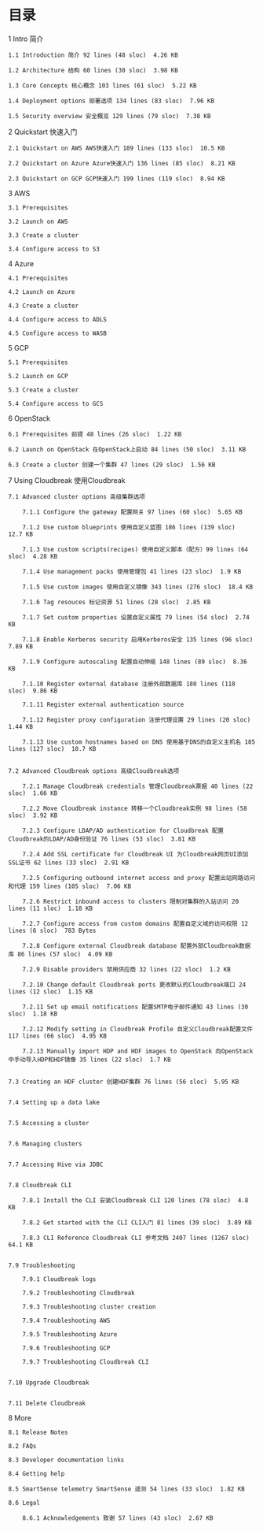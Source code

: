 目录
===

1 Intro 简介

	1.1 Introduction 简介 92 lines (48 sloc)  4.26 KB
	
	1.2 Architecture 结构 60 lines (30 sloc)  3.98 KB
	
	1.3 Core Concepts 核心概念 103 lines (61 sloc)  5.22 KB
	
	1.4 Deployment options 部署选项 134 lines (83 sloc)  7.96 KB
	
	1.5 Security overview 安全概览 129 lines (79 sloc)  7.38 KB
	

2 Quickstart 快速入门

	2.1 Quickstart on AWS AWS快速入门 189 lines (133 sloc)  10.5 KB
	
	2.2 Quickstart on Azure Azure快速入门 136 lines (85 sloc)  8.21 KB
	
	2.3 Quickstart on GCP GCP快速入门 199 lines (119 sloc)  8.94 KB
	

3 AWS 

	3.1 Prerequisites

	3.2 Launch on AWS

	3.3 Create a cluster 

	3.4 Configure access to S3
  
  
4 Azure 

	4.1 Prerequisites

	4.2 Launch on Azure

	4.3 Create a cluster

	4.4 Configure access to ADLS

	4.5 Configure access to WASB
  

5 GCP 

	5.1 Prerequisites

	5.2 Launch on GCP

	5.3 Create a cluster

	5.4 Configure access to GCS


6 OpenStack 

	6.1 Prerequisites 前提 48 lines (26 sloc)  1.22 KB
	
	6.2 Launch on OpenStack 在OpenStack上启动 84 lines (50 sloc)  3.11 KB
	
	6.3 Create a cluster 创建一个集群 47 lines (29 sloc)  1.56 KB
	

7 Using Cloudbreak 使用Cloudbreak

	7.1 Advanced cluster options 高级集群选项
		
		7.1.1 Configure the gateway 配置网关 97 lines (60 sloc)  5.65 KB
		
		7.1.2 Use custom blueprints 使用自定义蓝图 186 lines (139 sloc)  12.7 KB
		
		7.1.3 Use custom scripts(recipes) 使用自定义脚本（配方）99 lines (64 sloc)  4.28 KB
		
		7.1.4 Use management packs 使用管理包 41 lines (23 sloc)  1.9 KB
		
		7.1.5 Use custom images 使用自定义镜像 343 lines (276 sloc)  18.4 KB
		
		7.1.6 Tag resouces 标记资源 51 lines (28 sloc)  2.85 KB
		
		7.1.7 Set custom properties 设置自定义属性 79 lines (54 sloc)  2.74 KB
		
		7.1.8 Enable Kerberos security 启用Kerberos安全 135 lines (96 sloc)  7.89 KB
		
		7.1.9 Configure autoscaling 配置自动伸缩 148 lines (89 sloc)  8.36 KB
		
		7.1.10 Register external database 注册外部数据库 180 lines (118 sloc)  9.86 KB
		
		7.1.11 Register external authentication source 
		
		7.1.12 Register proxy configuration 注册代理设置 29 lines (20 sloc)  1.44 KB
		
		7.1.13 Use custom hostnames based on DNS 使用基于DNS的自定义主机名 185 lines (127 sloc)  10.7 KB
		
    
  	7.2 Advanced Cloudbreak options 高级Cloudbreak选项 
  
		7.2.1 Manage Cloudbreak credentials 管理Cloudbreak票据 40 lines (22 sloc)  1.66 KB
    
		7.2.2 Move Cloudbreak instance 转移一个Cloudbreak实例 98 lines (58 sloc)  3.92 KB
    
		7.2.3 Configure LDAP/AD authentication for Cloudbreak 配置Cloudbreak的LDAP/AD身份验证 76 lines (53 sloc)  3.81 KB
    		
		7.2.4 Add SSL certificate for Cloudbreak UI 为Cloudbreak网页UI添加SSL证书 62 lines (33 sloc)  2.91 KB
		
		7.2.5 Configuring outbound internet access and proxy 配置出站网路访问和代理 159 lines (105 sloc)  7.06 KB
    		
		7.2.6 Restrict inbound access to clusters 限制对集群的入站访问 20 lines (11 sloc)  1.18 KB
    
		7.2.7 Configure access from custom domains 配置自定义域的访问权限 12 lines (6 sloc)  783 Bytes
    
		7.2.8 Configure external Cloudbreak database 配置外部Cloudbreak数据库 86 lines (57 sloc)  4.09 KB
    
		7.2.9 Disable providers 禁用供应商 32 lines (22 sloc)  1.2 KB
   
		7.2.10 Change default Cloudbreak ports 更改默认的Cloudbreak端口 24 lines (12 sloc)  1.15 KB
    
		7.2.11 Set up email notifications 配置SMTP电子邮件通知 43 lines (30 sloc)  1.18 KB
    
		7.2.12 Modify setting in Cloudbreak Profile 自定义Cloudbreak配置文件 117 lines (66 sloc)  4.95 KB
    
		7.2.13 Manually import HDP and HDF images to OpenStack 向OpenStack中手动导入HDP和HDF镜像 35 lines (22 sloc)  1.7 KB
    
    
  	7.3 Creating an HDF cluster 创建HDF集群 76 lines (56 sloc)  5.95 KB
  
  
  	7.4 Setting up a data lake 
  
  
  	7.5 Accessing a cluster
  
  
  	7.6 Managing clusters
  
  
  	7.7 Accessing Hive via JDBC
  
  
  	7.8 Cloudbreak CLI
    		
		7.8.1 Install the CLI 安装Cloudbreak CLI 120 lines (78 sloc)  4.8 KB
    
		7.8.2 Get started with the CLI CLI入门 81 lines (39 sloc)  3.89 KB
    
		7.8.3 CLI Reference Cloudbreak CLI 参考文档 2407 lines (1267 sloc)  64.1 KB
	
	
 	7.9 Troubleshooting
    
		7.9.1 Cloudbreak logs
		
		7.9.2 Troubleshooting Cloudbreak
		
		7.9.3 Troubleshooting cluster creation
		
		7.9.4 Troubleshooting AWS
		
		7.9.5 Troubleshooting Azure
		
		7.9.6 Troubleshooting GCP
		
		7.9.7 Troubleshooting Cloudbreak CLI
	
	
  	7.10 Upgrade Cloudbreak
	
	
  	7.11 Delete Cloudbreak


8 More
	
	8.1 Release Notes
  	
	8.2 FAQs
  	
	8.3 Developer documentation links
 
 	8.4 Getting help
 
 	8.5 SmartSense telemetry SmartSense 遥测 54 lines (33 sloc)  1.82 KB
  
  	8.6 Legal
	
		8.6.1 Acknowledgements 致谢 57 lines (43 sloc)  2.67 KB


